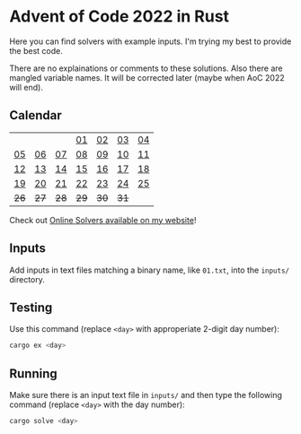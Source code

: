 # Advent of Code 2022 in Rust
Here you can find solvers with example inputs. I'm trying my best to provide the best code.

There are no explainations or comments to these solutions. Also there are mangled variable names. It will be corrected later (maybe when AoC 2022 will end).

## Calendar
|  |  |  |  |  |  |  |
|--|--|--|--|--|--|--|
|  |  |  |[01](src/bin/01.rs)|[02](src/bin/02.rs)|[03](src/bin/03.rs)|[04](src/bin/04.rs)|
|[05](src/bin/05.rs)|[06](src/bin/06.rs)|[07](src/bin/.rs)|[08](src/bin/08.rs)|[09](src/bin/09.rs)|[10](src/bin/10.rs)|[11](src/bin/11.rs)|
|[12](src/bin/12.rs)|[13](src/bin/13.rs)|[14](src/bin/14.rs)|[15](src/bin/15.rs)|[16](src/bin/16.rs)|[17](src/bin/17.rs)|[18](src/bin/18.rs)|
|[19](src/bin/19.rs)|[20](src/bin/20.rs)|[21](src/bin/21.rs)|[22](src/bin/22.rs)|[23](src/bin/23.rs)|[24](src/bin/24.rs)|[25](src/bin/25.rs)|
|~~26~~|~~27~~|~~28~~|~~29~~|~~30~~|~~31~~|  |

Check out [Online Solvers available on my website](https://szeweq.xyz/aoc/2022)!

## Inputs
Add inputs in text files matching a binary name, like `01.txt`, into the `inputs/` directory.

## Testing
Use this command (replace `<day>` with approperiate 2-digit day number):
```sh
cargo ex <day>
```

## Running
Make sure there is an input text file in `inputs/` and then type the following command (replace `<day>` with the day number):
```sh
cargo solve <day>
```